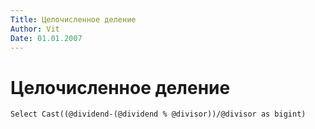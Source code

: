 ```yaml
---
Title: Целочисленное деление
Author: Vit
Date: 01.01.2007
---
```



Целочисленное деление
=====================

    Select Cast((@dividend-(@dividend % @divisor))/@divisor as bigint)
